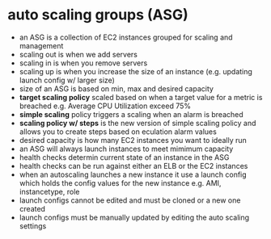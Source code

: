 # auto scaling groups (ASG)

- an ASG is a collection of EC2 instances grouped for scaling and management
- scaling out is when we add servers
- scaling in is when you remove servers
- scaling up is when you increase the size of an instance (e.g. updating launch config w/ larger size)
- size of an ASG is based on min, max and desired capacity
- **target scaling policy** scaled based on when a target value for a metric is breached e.g. Average CPU Utilization exceed 75%
- **simple scaling** policy triggers a scaling when an alarm is breached
- **scaling policy w/ steps** is the new version of simple scaling policy and allows you to create steps based on eculation alarm values
- desired capacity is how many EC2 instances you want to ideally run
- an ASG will always launch instances to meet mimimum capacity
- health checks determin current state of an instance in the ASG
- health checks can be run against either an ELB or the EC2 instances
- when an autoscaling launches a new instance it use a launch config which holds the config values for the new instance e.g. AMI, instancetype, role
- launch configs cannot be edited and must be cloned or a new one created
- launch configs must be manually updated by editing the auto scaling settings
